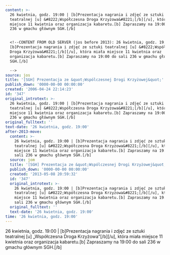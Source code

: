```yaml
---
content: >-
  26 kwietnia, godz. 19:00 | [b]Prezentacja nagrania i zdjęć ze sztuki
  teatralnej [u] &#8222;Współczesna Droga Krzyżowa&#8221;[/b][/u], która miała
  miejsce 11 kwietnia oraz organizacja kabaretu.[b] Zapraszamy na 19:00 do sali
  236 w gmachu głównym SGH.[/b]


  <!--CONTENT FROM OLD SERVER (jos before 2013): 26 kwietnia, godz. 19:00 |
  [b]Prezentacja nagrania i zdjęć ze sztuki teatralnej [u] &#8222;Współczesna
  Droga Krzyżowa&#8221;[/b][/u], która miała miejsce 11 kwietnia oraz
  organizacja kabaretu.[b] Zapraszamy na 19:00 do sali 236 w gmachu głównym
  SGH.[/b]

  -->
source: jos
title: '[SGH] Prezentacja ze &quot;Wspólczesnej Drogi Krzyżowej&quot;'
publish_down: '0000-00-00 00:00:00'
created: '2006-04-24 22:14:23'
id: '347'
original_introtext: >-
  26 kwietnia, godz. 19:00 | [b]Prezentacja nagrania i zdjęć ze sztuki
  teatralnej [u] &#8222;Współczesna Droga Krzyżowa&#8221;[/b][/u], która miała
  miejsce 11 kwietnia oraz organizacja kabaretu.[b] Zapraszamy na 19:00 do sali
  236 w gmachu głównym SGH.[/b]
original_fulltext: ''
text-date: '26 kwietnia, godz. 19:00'
after-2013-move:
  content: >-
    26 kwietnia, godz. 19:00 | [b]Prezentacja nagrania i zdjęć ze sztuki
    teatralnej [u] &#8222;Współczesna Droga Krzyżowa&#8221;[/b][/u], która miała
    miejsce 11 kwietnia oraz organizacja kabaretu.[b] Zapraszamy na 19:00 do
    sali 236 w gmachu głównym SGH.[/b]
  source: jom
  title: '[SGH] Prezentacja ze &quot;Wspólczesnej Drogi Krzyżowej&quot;'
  publish_down: '0000-00-00 00:00:00'
  created: '2013-05-08 20:59:32'
  id: '347'
  original_introtext: >-
    26 kwietnia, godz. 19:00 | [b]Prezentacja nagrania i zdjęć ze sztuki
    teatralnej [u] &#8222;Współczesna Droga Krzyżowa&#8221;[/b][/u], która miała
    miejsce 11 kwietnia oraz organizacja kabaretu.[b] Zapraszamy na 19:00 do
    sali 236 w gmachu głównym SGH.[/b]
  original_fulltext: ''
  text-date: '26 kwietnia, godz. 19:00'
time: '26 kwietnia, godz. 19:00'
---
```

26 kwietnia, godz. 19:00 | [b]Prezentacja nagrania i zdjęć ze sztuki teatralnej [u] &#8222;Współczesna Droga Krzyżowa&#8221;[/b][/u], która miała miejsce 11 kwietnia oraz organizacja kabaretu.[b] Zapraszamy na 19:00 do sali 236 w gmachu głównym SGH.[/b]

<!--CONTENT FROM OLD SERVER (jos before 2013): 26 kwietnia, godz. 19:00 | [b]Prezentacja nagrania i zdjęć ze sztuki teatralnej [u] &#8222;Współczesna Droga Krzyżowa&#8221;[/b][/u], która miała miejsce 11 kwietnia oraz organizacja kabaretu.[b] Zapraszamy na 19:00 do sali 236 w gmachu głównym SGH.[/b]
-->

<!--{{json:{"created_date":"2006-04-24 22:14:23","publish_down":"0000-00-00 00:00:00","id":"347"}}}-->